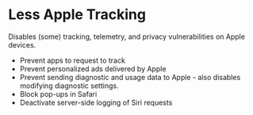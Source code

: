 # Less Apple Tracking
Disables (some) tracking, telemetry, and privacy vulnerabilities on Apple devices.

- Prevent apps to request to track
- Prevent personalized ads delivered by Apple
- Prevent sending diagnostic and usage data to Apple - also disables modifying diagnostic settings.
- Block pop-ups in Safari
- Deactivate server-side logging of Siri requests
